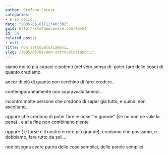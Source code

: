 ```yaml
---
author: Stefano Cecere
categories:
- E io cecio..
date: "2005-05-01T12:40:39Z"
guid: http://stefanocecere.com/?p=54
id: 54
related_posts:
- null
title: non sottovalutiamoci…
slug: /2005/05/01/non-sottovalutiamoci/
---
```


siamo molto più capaci e potenti (nel vero senso di: poter fare delle cose) di quanto crediamo.
  
ancor di più di quanto non cerchino di farci credere..

contemporaneamente non sopravvalutiamoci..
  
incontro molte persone che credono di saper già tutto, e quindi non ascoltano,
  
oppure che credono di poter fare le cose “in grande” (se no non ne vale la pena).. e alla fine non combinano niente
  
oppure ( e forse è il nostro errore più grande), crediamo che possiamo, e dobbiamo, fare tutto da soli…

non bisogna avere paura delle cose semplici, delle parole semplici.